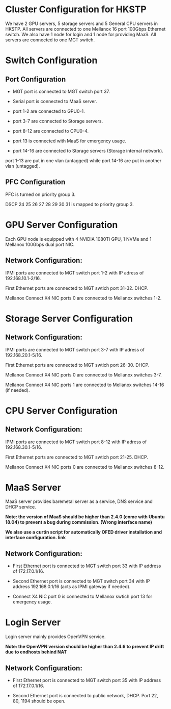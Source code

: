 # Cluster Configuration for HKSTP

We have 2 GPU servers, 5 storage servers and 5 General CPU servers in HKSTP. All servers are connected to one Mellanox 16 port 100Gbps Ethernet switch. We also have 1 node for login and 1 node for providing MaaS. All servers are connected to one MGT switch.

# Switch Configuration

## Port Configuration

* MGT port is connected to MGT switch port 37.

* Serial port is connected to MaaS server.

* port 1-2 are connected to GPU0-1.

* port 3-7 are connected to Storage servers.

* port 8-12 are connected to CPU0-4. 

* port 13 is connected with MaaS for emergency usage.

* port 14-16 are connected to Storage servers (Storage internal network).

port 1-13 are put in one vlan (untagged) while port 14-16 are put in another vlan (untagged).

## PFC Configuration

PFC is turned on priority group 3.

DSCP 24 25 26 27 28 29 30 31 is mapped to priority group 3.

# GPU Server Configuration

Each GPU node is equipped with 4 NVIDIA 1080Ti GPU, 1 NVMe and 1 Mellanox 100Gbps dual port NIC. 

## Network Configuration:

IPMI ports are connected to MGT switch port 1-2 with IP adress of 192.168.10.1-2/16.

First Ethernet ports are connected to MGT swtich port 31-32. DHCP.

Mellanox Connect X4 NIC ports 0 are connected to Mellanox switches 1-2.

# Storage Server Configuration

## Network Configuration:

IPMI ports are connected to MGT switch port 3-7 with IP adress of 192.168.20.1-5/16.

First Ethernet ports are connected to MGT swtich port 26-30. DHCP.

Mellanox Connect X4 NIC ports 0 are connected to Mellanox switches 3-7.

Mellanox Connect X4 NIC ports 1 are connected to Mellanox switches 14-16 (if needed).

# CPU Server Configuration

## Network Configuration:

IPMI ports are connected to MGT switch port 8-12 with IP adress of 192.168.30.1-5/16.

First Ethernet ports are connected to MGT swtich port 21-25. DHCP.

Mellanox Connect X4 NIC ports 0 are connected to Mellanox switches 8-12.

# MaaS Server

MaaS server provides baremetal server as a service, DNS service and DHCP service.

<b> Note: the version of MaaS should be higher than 2.4.0 (come with Ubuntu 18.04) to prevent a bug during commission. (Wrong interface name) </b>

<b> We also use a curtin script for automatically OFED driver installation and interface configuration. link </b>

## Network Configuration:

* First Ethernet port is connected to MGT switch port 33 with IP address of 172.17.0.1/16.

* Second Ethernet port is connected to MGT switch port 34 with IP address 192.168.0.1/16 (acts as IPMI gateway if needed).

* Connect X4 NIC port 0 is connected to Mellanox swtich port 13 for emergency usage.

# Login Server

Login server mainly provides OpenVPN service.

<b> Note: the OpenVPN version should be higher than 2.4.6 to prevent IP drift due to endhosts behind NAT </b>

## Network Configuration:

* First Ethernet port is connected to MGT switch port 35 with IP address of 172.17.0.1/16.

* Second Ethernet port is connected to public network, DHCP. Port 22, 80, 1194 should be open.

